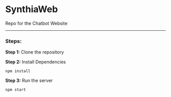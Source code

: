 # SynthiaWeb
Repo for the Chatbot Website

<hr>

### Steps:

**Step 1:** Clone the repository

**Step 2:** Install Dependencies
```
npm install
```

**Step 3:** Run the server
```
npm start
```
